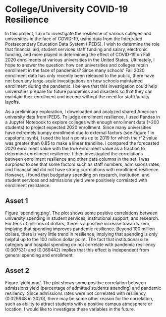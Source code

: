 # College/University COVID-19 Resilience

In this project, I aim to investigate the resilience of various colleges and universities in the face of COVID-19, using data from the Integrated Postsecondary Education Data System (IPEDS). I wish to determine the role that financial aid, student services staff funding and salary, electronic funding, and more played in determining the effect of COVID-19 on Fall 2020 enrollments at various universities in the United States. Ultimately, I hope to answer the question: how can universities and colleges retain enrollment in the face of pandemics? Since many schools' Fall 2020 enrollment data has only recently been released to the public, there have not been any large-scale investigations on how schools maintained enrollment during the pandemic. I believe that this investigation could help universities prepare for future pandemics and disasters so that they can maintain their enrollment and income without the need for staff/faculty layoffs.

As a preliminary exploration, I downloaded and analyzed shared American university data from IPEDS. To judge enrollment resilience, I used Pandas in a Jupyter Notebook to explore colleges with enough enrollment data (>200 students) to project expected 2020 enrollment. Since many universities have extremely bumpy enrollment due to external factors (see Figure 1 in capstone.ipynb), I used the last n points up to 2019 for which the r^2 value was greater than 0.85 to make a linear trendline. I compared the forecasted 2020 enrollment value with the true enrollment value as a fraction to determine enrollment resilience. I then investigated the correlations between enrollment resilience and other data columns in the set. I was surprised to see that some factors such as staff numbers, admissions rates, and financial aid did not have strong correlations with enrollment resilience. However, I found that budgetary spending on research, institution, and student services and admissions yield were positively correlated with enrollment resistance. 

## Asset 1
Figure 'spending.png'. The plot shows some positive correlations between university spending in student services, institutional support, and research. For tens of millions of dollars, there is a positive increase towards zero, implying that spending  improves pandemic resilience. Beyond 100 million dollars, there is very little trend in resilience, implying that spending is only helpful up to the 100 million dollar point. The fact that institutional size category and hospital spending do not correlate with pandemic resiliency (0.007531) and (0.069442) implies that this effect is independent from general spending and enrollment.

## Asset 2
Figure 'yield.png'. The plot shows some positive correlation between admissions yield (percentage of admitted students  attending) and pandemic resiliency. Since admissions rates were not correlated with resiliency (0.026648 in 2020), there may be some other reason for the correlation, such as ability to attract students with a positive campus atmosphere or location. I would like to investigate these variables in the future.
